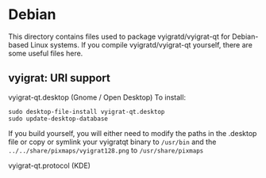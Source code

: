 
Debian
====================
This directory contains files used to package vyigratd/vyigrat-qt
for Debian-based Linux systems. If you compile vyigratd/vyigrat-qt yourself, there are some useful files here.

## vyigrat: URI support ##


vyigrat-qt.desktop  (Gnome / Open Desktop)
To install:

	sudo desktop-file-install vyigrat-qt.desktop
	sudo update-desktop-database

If you build yourself, you will either need to modify the paths in
the .desktop file or copy or symlink your vyigratqt binary to `/usr/bin`
and the `../../share/pixmaps/vyigrat128.png` to `/usr/share/pixmaps`

vyigrat-qt.protocol (KDE)

